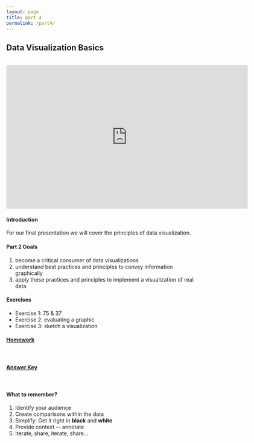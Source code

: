 ```yaml
---
layout: page
title: part 4
permalink: /part4/
---
```


## Data Visualization Basics
<br>
<iframe src="https://docs.google.com/presentation/d/186LxIQ8fLcmwlroeT8-z3LDm1QQ7zMFtqTH1k5i3lmw/embed?start=false&loop=false&delayms=3000" frameborder="0" width="640" height="380" allowfullscreen="true" mozallowfullscreen="true" webkitallowfullscreen="true"></iframe>
<br>   

#### Introduction  
For our final presentation we will cover the principles of data visualization.   


####  Part 2 Goals  
1. become a critical consumer of data visualizations
2. understand best practices and principles to convey information graphically
3. apply these practices and principles to implement a visualization of real data   


#### Exercises   
- Exercise 1: 75 & 37 
- Exercise 2: evaluating a graphic
- Exercise 3: sketch a visualization  

#### <a href = "https://github.com/GeoCenter/StataTraining/blob/master/Day4/DoFiles/visualizationWarmup.do" target="_blank">Homework</a>       
<br>   


#### <a href = "https://github.com/GeoCenter/StataTraining/blob/master/Day4/DoFiles/visualizationWarmup_answers.do" target="_blank">Answer Key</a>        
<br>     

 
#### What to remember?  
1. Identify your audience
2. Create comparisons within the data
3. Simplify: Get it right in __black__ and __white__
4. Provide context -- annotate
5. Iterate, share, iterate, share...
